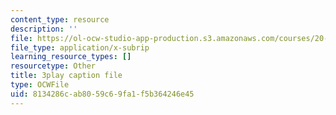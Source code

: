 ```yaml
---
content_type: resource
description: ''
file: https://ol-ocw-studio-app-production.s3.amazonaws.com/courses/20-219-becoming-the-next-bill-nye-writing-and-hosting-the-educational-show-january-iap-2015/8134286cab8059c69fa1f5b364246e45_qkkI9Z9tKvo.vtt
file_type: application/x-subrip
learning_resource_types: []
resourcetype: Other
title: 3play caption file
type: OCWFile
uid: 8134286c-ab80-59c6-9fa1-f5b364246e45
---
```

